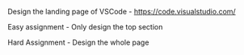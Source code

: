 Design the landing page of VSCode - https://code.visualstudio.com/

Easy assignment - Only design the top section

Hard Assignment - Design the whole page